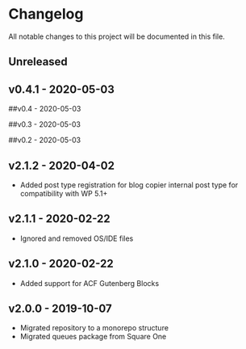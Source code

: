 # Changelog

All notable changes to this project will be documented in this file.

## Unreleased

## v0.4.1 - 2020-05-03

##v0.4 - 2020-05-03

##v0.3 - 2020-05-03

##v0.2 - 2020-05-03

## v2.1.2 - 2020-04-02

- Added post type registration for blog copier internal post type for compatibility with WP 5.1+

## v2.1.1 - 2020-02-22

- Ignored and removed OS/IDE files

## v2.1.0 - 2020-02-22

- Added support for ACF Gutenberg Blocks

## v2.0.0 - 2019-10-07

- Migrated repository to a monorepo structure
- Migrated queues package from Square One
